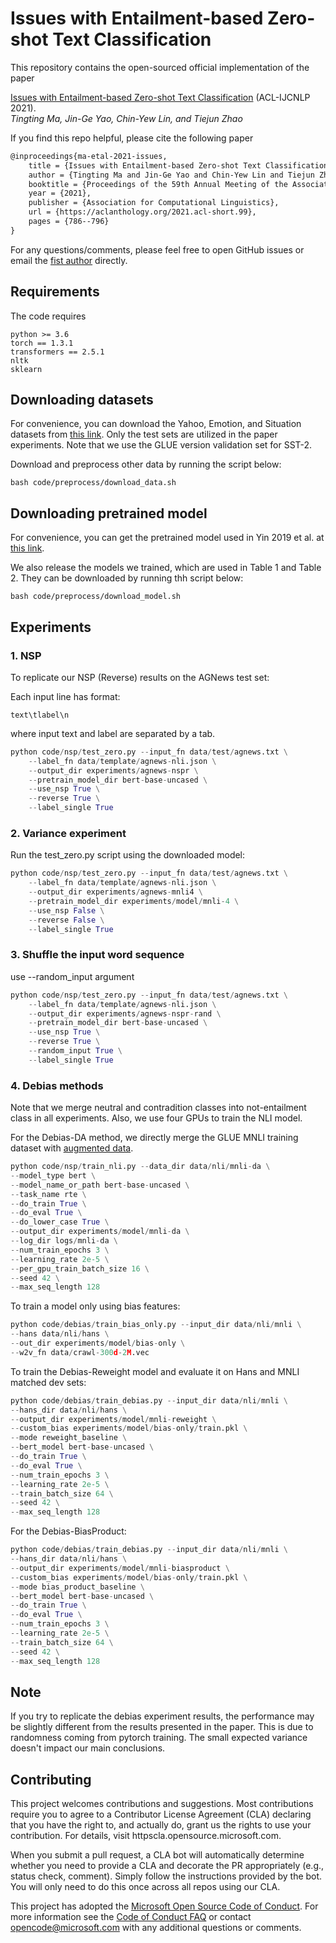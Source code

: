 # Issues with Entailment-based Zero-shot Text Classification

This repository contains the open-sourced official implementation of the paper

[Issues with Entailment-based Zero-shot Text Classification](https://aclanthology.org/2021.acl-short.99/) (ACL-IJCNLP 2021).  
_Tingting Ma, Jin-Ge Yao, Chin-Yew Lin, and Tiejun Zhao_

If you find this repo helpful, please cite the following paper

```tex
@inproceedings{ma-etal-2021-issues,
    title = {Issues with Entailment-based Zero-shot Text Classification},
    author = {Tingting Ma and Jin-Ge Yao and Chin-Yew Lin and Tiejun Zhao},
    booktitle = {Proceedings of the 59th Annual Meeting of the Association for Computational Linguistics and the 11th International Joint Conference on Natural Language Processing (Volume 2: Short Papers)},
    year = {2021},
    publisher = {Association for Computational Linguistics},
    url = {https://aclanthology.org/2021.acl-short.99},
    pages = {786--796}
}
```

For any questions/comments, please feel free to open GitHub issues or email the <a href="mailto:hittingtingma@gmail.com">fist author<a/> directly.



## Requirements
    
The code requires  
```
python >= 3.6  
torch == 1.3.1  
transformers == 2.5.1  
nltk  
sklearn  
```
    
## Downloading datasets

For convenience, you can download the Yahoo, Emotion, and Situation datasets from [this link](https://drive.google.com/file/d/1qGmyEVD19ruvLLz9J0QGV7rsZPFEz2Az/view). Only the test sets are utilized in the paper experiments. Note that we use the GLUE version validation set for SST-2.  

Download and preprocess other data by running the script below:

```
bash code/preprocess/download_data.sh
```

## Downloading pretrained model

For convenience, you can get the pretrained model used in Yin 2019 et al. at [this link](https://drive.google.com/file/d/1ILCQR_y-OSTdgkz45LP7JsHcelEsvoIn/view).

We also release the models we trained, which are used in Table 1 and Table 2. They can be downloaded by running thh script below:  

```
bash code/preprocess/download_model.sh
```

## Experiments

### 1. NSP  

To replicate our NSP (Reverse) results on the AGNews test set:  

Each input line has format:
```
text\tlabel\n
```
where input text and label are separated by a tab.

```python
python code/nsp/test_zero.py --input_fn data/test/agnews.txt \
    --label_fn data/template/agnews-nli.json \
    --output_dir experiments/agnews-nspr \
    --pretrain_model_dir bert-base-uncased \
    --use_nsp True \
    --reverse True \
    --label_single True
```

### 2. Variance experiment   

Run the test_zero.py script using the downloaded model:  

```python
python code/nsp/test_zero.py --input_fn data/test/agnews.txt \
    --label_fn data/template/agnews-nli.json \
    --output_dir experiments/agnews-mnli4 \
    --pretrain_model_dir experiments/model/mnli-4 \
    --use_nsp False \
    --reverse False \
    --label_single True
```

### 3. Shuffle the input word sequence    

use --random_input argument  

```python
python code/nsp/test_zero.py --input_fn data/test/agnews.txt \
    --label_fn data/template/agnews-nli.json \
    --output_dir experiments/agnews-nspr-rand \
    --pretrain_model_dir bert-base-uncased \
    --use_nsp True \
    --reverse True \
    --random_input True \
    --label_single True
```

### 4. Debias methods  

Note that we merge neutral and contradition classes into not-entailment class in all experiments. Also, we use four GPUs to train the NLI model.  

For the Debias-DA method, we directly merge the GLUE MNLI training dataset with [augmented data](https://github.com/Aatlantise/syntactic-augmentation-nli/blob/master/datasets/inv_trsf_large.tsv).

```python
python code/nsp/train_nli.py --data_dir data/nli/mnli-da \
--model_type bert \
--model_name_or_path bert-base-uncased \
--task_name rte \
--do_train True \
--do_eval True \
--do_lower_case True \
--output_dir experiments/model/mnli-da \
--log_dir logs/mnli-da \
--num_train_epochs 3 \
--learning_rate 2e-5 \
--per_gpu_train_batch_size 16 \
--seed 42 \
--max_seq_length 128
```

To train a model only using bias features:

```python
python code/debias/train_bias_only.py --input_dir data/nli/mnli \
--hans data/nli/hans \
--out_dir experiments/model/bias-only \
--w2v_fn data/crawl-300d-2M.vec
```

To train the Debias-Reweight model and evaluate it on Hans and MNLI matched dev sets:  

```python
python code/debias/train_debias.py --input_dir data/nli/mnli \
--hans_dir data/nli/hans \
--output_dir experiments/model/mnli-reweight \
--custom_bias experiments/model/bias-only/train.pkl \
--mode reweight_baseline \
--bert_model bert-base-uncased \
--do_train True \
--do_eval True \
--num_train_epochs 3 \
--learning_rate 2e-5 \
--train_batch_size 64 \
--seed 42 \
--max_seq_length 128
```

For the Debias-BiasProduct:

```python
python code/debias/train_debias.py --input_dir data/nli/mnli \
--hans_dir data/nli/hans \
--output_dir experiments/model/mnli-biasproduct \
--custom_bias experiments/model/bias-only/train.pkl \
--mode bias_product_baseline \
--bert_model bert-base-uncased \
--do_train True \
--do_eval True \
--num_train_epochs 3 \
--learning_rate 2e-5 \
--train_batch_size 64 \
--seed 42 \
--max_seq_length 128
```

## Note    
    
If you try to replicate the debias experiment results, the performance may be slightly different from the results presented in the paper.
This is due to randomness coming from pytorch training. The small expected variance doesn't impact our main conclusions.


## Contributing

This project welcomes contributions and suggestions. Most contributions require you to agree to a
Contributor License Agreement (CLA) declaring that you have the right to, and actually do, grant us
the rights to use your contribution. For details, visit httpscla.opensource.microsoft.com.

When you submit a pull request, a CLA bot will automatically determine whether you need to provide
a CLA and decorate the PR appropriately (e.g., status check, comment). Simply follow the instructions
provided by the bot. You will only need to do this once across all repos using our CLA.

This project has adopted the [Microsoft Open Source Code of Conduct](httpsopensource.microsoft.comcodeofconduct).
For more information see the [Code of Conduct FAQ](httpsopensource.microsoft.comcodeofconductfaq) or
contact [opencode@microsoft.com](mailtoopencode@microsoft.com) with any additional questions or comments.
